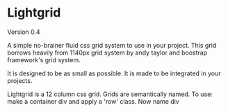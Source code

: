 Lightgrid
=========
Version 0.4

A simple no-brainer fluid css grid system to use in your project.
This grid borrows heavily from 1140px grid system by andy taylor and boostrap framework's grid system.

It is designed to be as small as possible. It is made to be integrated in your projects.

Lightgrid is a 12 column css grid. Grids are semantically named.
To use: make a container div and apply a 'row' class. Now name div 

